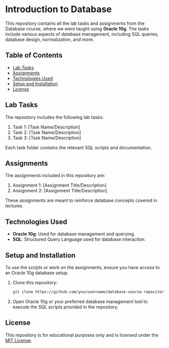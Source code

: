 # Introduction to Database 
This repository contains all the lab tasks and assignments from the Database course, where we were taught using **Oracle 10g**. The tasks include various aspects of database management, including SQL queries, database design, normalization, and more.

## Table of Contents

- [Lab Tasks](#lab-tasks)
- [Assignments](#assignments)
- [Technologies Used](#technologies-used)
- [Setup and Installation](#setup-and-installation)
- [License](#license)

## Lab Tasks

The repository includes the following lab tasks:
1. Task 1: [Task Name/Description]
2. Task 2: [Task Name/Description]
3. Task 3: [Task Name/Description]
   
Each task folder contains the relevant SQL scripts and documentation.

## Assignments

The assignments included in this repository are:
1. Assignment 1: [Assignment Title/Description]
2. Assignment 2: [Assignment Title/Description]
   
These assignments are meant to reinforce database concepts covered in lectures.

## Technologies Used

- **Oracle 10g**: Used for database management and querying.
- **SQL**: Structured Query Language used for database interaction.
  
## Setup and Installation

To use the scripts or work on the assignments, ensure you have access to an Oracle 10g database setup.

1. Clone this repository:
    ```bash
    git clone https://github.com/yourusername/database-course-repository.git
    ```

2. Open Oracle 10g or your preferred database management tool to execute the SQL scripts provided in the repository.

## License

This repository is for educational purposes only and is licensed under the [MIT License](LICENSE).
